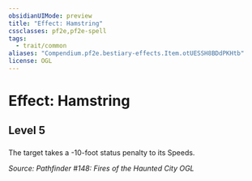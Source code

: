 ```yaml
---
obsidianUIMode: preview
title: "Effect: Hamstring"
cssclasses: pf2e,pf2e-spell
tags:
  - trait/common
aliases: "Compendium.pf2e.bestiary-effects.Item.otUESSH8BDdPKHtb"
license: OGL
---
```

# Effect: Hamstring
## Level 5
### 






The target takes a -10-foot status penalty to its Speeds.

*Source: Pathfinder #148: Fires of the Haunted City*
*OGL*